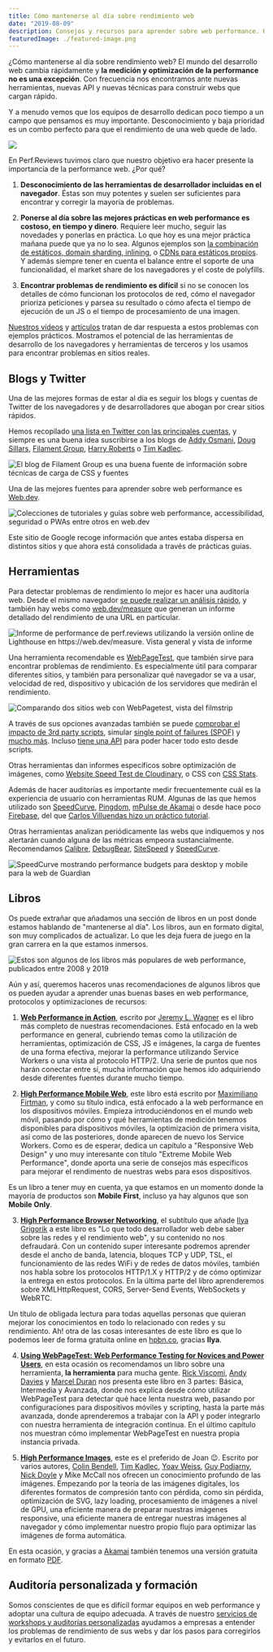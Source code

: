 ```yaml
---
title: Cómo mantenerse al día sobre rendimiento web
date: "2019-08-09"
description: Consejos y recursos para aprender sobre web performance. Herramientas, sitios web y desarrolladores que escriben sobre técnicas y nuevas APIs para crear sitios que cargan rápido y consumen pocos datos.
featuredImage: ./featured-image.png
---
```


¿Cómo mantenerse al día sobre rendimiento web? El mundo del desarrollo web cambia rápidamente y **la medición y optimización de la performance no es una excepción**. Con frecuencia nos encontramos ante nuevas herramientas, nuevas API y nuevas técnicas para construir webs que cargan rápido.

Y a menudo vemos que los equipos de desarrollo dedican poco tiempo a un campo que pensamos es muy importante. Desconocimiento y baja prioridad es un combo perfecto para que el rendimiento de una web quede de lado.

![](thumbs/portada.jpg)

En Perf.Reviews tuvimos claro que nuestro objetivo era hacer presente la importancia de la performance web. ¿Por qué?

1. **Desconocimiento de las herramientas de desarrollador incluidas en el navegador**. Éstas son muy potentes y suelen ser suficientes para encontrar y corregir la mayoría de problemas.

2. **Ponerse al día sobre las mejores prácticas en web performance es costoso, en tiempo y dinero**. Requiere leer mucho, seguir las novedades y ponerlas en práctica.
Lo que hoy es una mejor práctica mañana puede que ya no lo sea. Algunos ejemplos son [la combinación de estáticos, domain sharding, inlining](https://www.youtube.com/watch?v=yURLTwZ3ehk), o [CDNs para estáticos propios](https://csswizardry.com/2019/05/self-host-your-static-assets/). Y además siempre tener en cuenta el balance entre el soporte de una funcionalidad, el market share de los navegadores y el coste de polyfills.

3. **Encontrar problemas de rendimiento es difícil** si no se conocen los detalles de cómo funcionan los protocolos de red, cómo el navegador prioriza peticiones y parsea su resultado o cómo afecta el tiempo de ejecución de un JS o el tiempo de procesamiento de una imagen.

[Nuestros vídeos](https://www.youtube.com/channel/UCNoF5_1loBFvW2lZXPxp8ww) y [artículos](/) tratan de dar respuesta a estos problemas con ejemplos prácticos. Mostramos el potencial de las herramientas de desarrollo de los navegadores y herramientas de terceros y los usamos para encontrar problemas en sitios reales.

## Blogs y Twitter

Una de las mejores formas de estar al día es seguir los blogs y cuentas de Twitter de los navegadores y de desarrolladores que abogan por crear sitios rápidos.

Hemos recopilado [una lista en Twitter con las principales cuentas](https://twitter.com/jmperezperez/lists/web-perf), y siempre es una buena idea suscribirse a los blogs de [Addy Osmani](https://addyosmani.com/blog/), [Doug Sillars](https://dougsillars.com/blog/), [Filament Group](https://www.filamentgroup.com/lab/), [Harry Roberts](https://csswizardry.com/) o [Tim Kadlec](https://timkadlec.com/remembers/).

![El blog de Filament Group es una buena fuente de información sobre técnicas de carga de CSS y fuentes](thumbs/filament-group.png)

Una de las mejores fuentes para aprender sobre web performance es [Web.dev](https://web.dev/learn).

![Colecciones de tutoriales y guías sobre web performance, accessibilidad, seguridad o PWAs entre otros en web.dev](thumbs/google-web-dev-learn.png)

Este sitio de Google recoge información que antes estaba dispersa en distintos sitios y que ahora está consolidada a través de prácticas guías.

## Herramientas

Para detectar problemas de rendimiento lo mejor es hacer una auditoría web. Desde el mismo navegador [se puede realizar un análisis rápido](https://perf.reviews/tools/1.2-Interpretando-Lighthouse-Performance/), y también hay webs como [web.dev/measure](https://web.dev/measure) que generan un informe detallado del rendimiento de una URL en particular.

![Informe de performance de perf.reviews utilizando la versión online de Lighthouse en https://web.dev/measure. Vista general y vista de informe](thumbs/google-web-lighthouse-perf-reviews.png)

Una herramienta recomendable es [WebPageTest](https://webpagetest.org), que también sirve para encontrar problemas de rendimiento. Es especialmente útil para comparar diferentes sitios, y también para personalizar qué navegador se va a usar, velocidad de red, dispositivo y ubicación de los servidores que medirán el rendimiento.

![Comparando dos sitios web con WebPagetest, vista del filmstrip](thumbs/webpagetest-filmstrip.png)

A través de sus opciones avanzadas también se puede [comprobar el impacto de 3rd party scripts](https://andydavies.me/blog/2018/02/19/using-webpagetest-to-measure-the-impact-of-3rd-party-tags/), simular [single point of failures (SPOF)](http://blog.patrickmeenan.com/2011/10/testing-for-frontend-spof.html) y [mucho más](https://deanhume.com/ten-things-you-didnt-know-about-webpagetest-org/). Incluso [tiene una API](https://css-tricks.com/use-webpagetest-api/) para poder hacer todo esto desde scripts.

Otras herramientas dan informes específicos sobre optimización de imágenes, como [Website Speed Test de Cloudinary](https://webspeedtest.cloudinary.com/), o CSS con [CSS Stats](https://cssstats.com/).

Además de hacer auditorías es importante medir frecuentemente cuál es la experiencia de usuario con herramientas RUM. Algunas de las que hemos utilizado son [SpeedCurve](https://speedcurve.com/), [Pingdom](https://www.pingdom.com/product/performance-monitoring/), [mPulse de Akamai](https://www.akamai.com/uk/en/products/performance/mpulse-real-user-monitoring.jsp) o desde hace poco [Firebase](https://firebase.google.com/docs/perf-mon), del que [Carlos Villuendas hizo un práctico tutorial](https://www.youtube.com/watch?v=y2EeeWSfnRw).

Otras herramientas analizan periódicamente las webs que indiquemos y nos alertarán cuando alguna de las métricas empeora sustancialmente. Recomendamos [Calibre](https://calibreapp.com), [DebugBear](https://www.debugbear.com), [SiteSpeed](https://www.sitespeed.io/) y [SpeedCurve](https://speedcurve.com/).

![SpeedCurve mostrando performance budgets para desktop y mobile para la web de Guardian](thumbs/speedcurve-guardian.jpg)

## Libros

Os puede extrañar que añadamos una sección de libros en un post donde estamos hablando de "mantenerse al día".
Los libros, aun en formato digital, son muy complicados de actualizar. Lo que les deja fuera de juego en la gran carrera en la que estamos inmersos.

![Estos son algunos de los libros más populares de web performance, publicados entre 2008 y 2019](thumbs/books.jpg)

Aún y así, queremos haceros unas recomendaciones de algunos libros que os pueden ayudar a aprender unas buenas bases en web performance, protocolos y optimizaciones de recursos:

1. **[Web Performance in Action](https://www.manning.com/books/web-performance-in-action)**, escrito por [Jeremy L. Wagner](https://twitter.com/malchata) es el libro más completo de nuestras recomendaciones. Está enfocado en la web performance en general, cubriendo temas como la utilización de herramientas, optimización de CSS, JS e imágenes, la carga de fuentes de una forma efectiva, mejorar la performance utilizando Service Workers o una vista al protocolo HTTP/2. Una serie de puntos que nos harán conectar entre sí, mucha información que hemos ido adquiriendo desde diferentes fuentes durante mucho tiempo.

2. **[High Performance Mobile Web](https://www.amazon.com/High-Performance-Mobile-Web-Optimizing/dp/1491912553)**, este libro está escrito por [Maximiliano Firtman](https://twitter.com/firt), y como su título indica, está enfocado a la web performance en los dispositivos móviles. Empieza introduciéndonos en el mundo web móvil, pasando por cómo y qué herramientas de medición tenemos disponibles para dispositivos móviles, la optimización de primera visita, así como de las posteriores, donde aparecen de nuevo los Service Workers. Como es de esperar, dedica un capítulo a "Responsive Web Design" y uno muy interesante con título "Extreme Mobile Web Performance", donde aporta una serie de consejos más específicos para mejorar el rendimento de nuestras webs para esos dispositivos.

Es un libro a tener muy en cuenta, ya que estamos en un momento donde la mayoría de productos son **Mobile First**, incluso ya hay algunos que son **Mobile Only**.

3. **[High Performance Browser Networking](https://www.amazon.com/High-Performance-Browser-Networking-performance/dp/1449344763/ref=sr_1_1)**, el subtítulo que añade [Ilya Grigorik](https://twitter.com/igrigorik) a este libro es "Lo que todo desarrollador web debe saber sobre las redes y el rendimiento web", y su contenido no nos defraudará. Con un contenido super interesante podremos aprender desde el ancho de banda, latencia, bloques TCP y UDP, TSL, el funcionamiento de las redes WiFi y de redes de datos móviles, también nos habla sobre los protocolos HTTP/1.X y HTTP/2 y de cómo optimizar la entrega en estos protocolos. En la última parte del libro aprenderemos sobre XMLHttpRequest, CORS, Server-Send Events, WebSockets y WebRTC.

Un título de obligada lectura para todas aquellas personas que quieran mejorar los conocimientos en todo lo relacionado con redes y su rendimiento. Ah! otra de las cosas interesantes de este libro es que lo podemos leer de forma gratuita online en [hpbn.co](https://hpbn.co), gracias **Ilya**.

4. **[Using WebPageTest: Web Performance Testing for Novices and Power Users](https://www.amazon.com/Using-WebPageTest-Performance-Testing-Novices/dp/1491902590)**, en esta ocasión os recomendamos un libro sobre una herramienta, **la herramienta** para mucha gente. [Rick Viscomi](https://twitter.com/rick_viscomi), [Andy Davies](https://twitter.com/andydavies) y [Marcel Duran](https://twitter.com/marcelduran) nos presenta este libro en 3 partes: Básica, Intermedia y Avanzada, donde nos explica desde cómo utilizar WebPageTest para detectar qué hace lenta nuestra web, pasando por configuraciones para dispositivos móviles y scripting, hasta la parte más avanzada, donde aprenderemos a trabajar con la API y poder integrarlo con nuestra herramienta de integración continua. En el último capítulo nos muestran cómo implementar WebPageTest en nuestra propia instancia privada.

5. **[High Performance Images](https://www.amazon.com/High-Performance-Images-Shrink-Deliver-ebook/dp/B01MG9CFXG)**, este es el preferido de Joan 😉. Escrito por varios autores, [Colin Bendell](https://twitter.com/colinbendell), [Tim Kadlec](https://twitter.com/tkadlec), [Yoav Weiss](https://twitter.com/yoavweiss), [Guy Podjarny](https://twitter.com/guypod), [Nick Doyle](https://twitter.com/njdoyle) y Mike McCall nos ofrecen un conocimiento profundo de las imágenes. Empezando por la teoría de las imágenes digitales, los diferentes formatos de compresión tanto con pérdida, como sin pérdida, optimización de SVG, lazy loading, procesamiento de imágenes a nivel de GPU, una eficiente manera de preparar nuestras imágenes responsive, una eficiente manera de entregar nuestras imágenes al navegador y cómo implementar nuestro propio flujo para optimizar las imágenes de forma automática.

En esta ocasión, y gracias a [Akamai](https://www.akamai.com/es/es/) también tenemos una versión gratuita en formato [PDF](https://content.akamai.com/pg6293-high-performance-images-ebook.html).

## Auditoría personalizada y formación

Somos conscientes de que es difícil formar equipos en web performance y adoptar una cultura de equipo adecuada. A través de nuestro [servicios de workshops y auditorías personalizadas](https://perf.reviews/servicios/) ayudamos a empresas a entender los problemas de rendimiento de sus webs y dar los pasos para corregirlos y evitarlos en el futuro.

